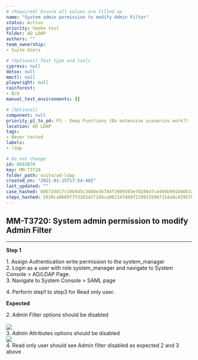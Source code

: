 ```yaml
---
# (Required) Ensure all values are filled up
name: "System admin permission to modify Admin Filter"
status: Active
priority: Smoke test
folder: AD LDAP
authors: ""
team_ownership: 
- Suite Users

# (Optional) Test type and tools
cypress: null
detox: null
mmctl: null
playwright: null
rainforest: 
- N/A
manual_test_environments: []

# (Optional)
component: null
priority_p1_to_p4: P3 - Deep Functions (Do extensive scenarios work?)
location: AD LDAP
tags: 
- Never tested
labels: 
- ldap

# Do not change
id: 8603070
key: MM-T3720
folder_path: suite/ad-ldap
created_on: "2021-01-15T17:54:40Z"
last_updated: ""
case_hashed: 80672d817c10b9d5c3d80e36784f3989303e78106d7c449db991b9853a4720e38cefd8f588ff7655a3a298a4339d2e3a
steps_hashed: 5638ca0609f7f3265d2f1d6ca0021474d8f219931696f11da0c4295763e8800623b5c2292d01ab7c32bf6cd9d910c897
---
```


## MM-T3720: System admin permission to modify Admin Filter

---

**Step 1**

1\. Assign Authentication write permission to the system\_manager\
2\. Login as a user with role system\_manager and navigate to System Console > AD/LDAP Page.\
3\. Navigate to System Console > SAML page

4\. Perform step1 to step3 for Read only user.

**Expected**

2\. Admin Filter options should be disabled\
\
![](https://smartbear-tm4j-prod-us-west-2-attachment-rich-text.s3.us-west-2.amazonaws.com/embedded-f3277290f945470c4add5d21ef3dc7ca7b74388fc7152bfb6b99ae58c66a95a8-1610733119780-1610733119780.png)\
3\. Admin Attributes options should be disabled\
![](https://smartbear-tm4j-prod-us-west-2-attachment-rich-text.s3.us-west-2.amazonaws.com/embedded-f3277290f945470c4add5d21ef3dc7ca7b74388fc7152bfb6b99ae58c66a95a8-1610733327382-1610733327382.png)\
4\. Read only user should see Admin filter disabled as expected 2 and 3 above
